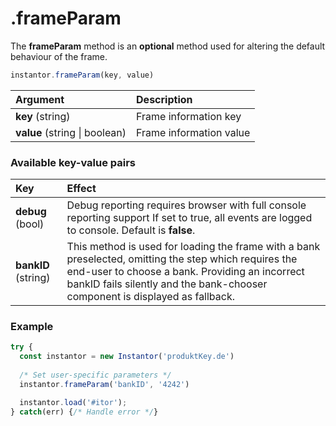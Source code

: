 # .frameParam

The **frameParam** method is an **optional** method used for altering the default behaviour of the frame.

```javascript
instantor.frameParam(key, value)
```

| Argument | Description |
| :--- | :--- |
| **key** \(string\) | Frame information key                                    |
| **value** \(string \| boolean\) | Frame information value |

### Available key-value pairs

| Key | Effect |
| :--- | :--- |
| **debug** \(bool\) | Debug reporting requires browser with full console reporting support If set to true, all events are logged to console. Default is **false**. |
| **bankID** \(string\)                                  | This method is used for loading the frame with a bank preselected, omitting the step which requires the end-user to choose a bank. Providing an incorrect bankID fails silently and the bank-chooser component is displayed as fallback. |

### Example

```javascript
try {
  const instantor = new Instantor('produktKey.de')
  
  /* Set user-specific parameters */
  instantor.frameParam('bankID', '4242')

  instantor.load('#itor');
} catch(err) {/* Handle error */}
```

